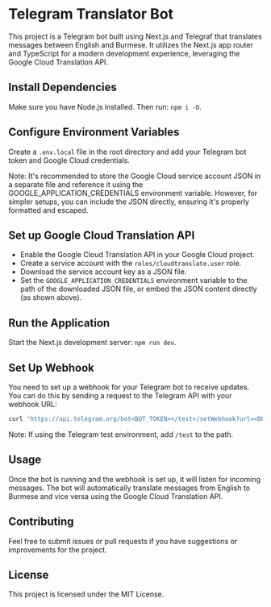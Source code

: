# Telegram Translator Bot

This project is a Telegram bot built using Next.js and Telegraf that translates messages between English and Burmese. It utilizes the Next.js app router and TypeScript for a modern development experience, leveraging the Google Cloud Translation API.

## Install Dependencies

Make sure you have Node.js installed. Then run: `npm i -D`.

## Configure Environment Variables

Create a `.env.local` file in the root directory and add your Telegram bot token and Google Cloud credentials.

Note: It's recommended to store the Google Cloud service account JSON in a separate file and reference it using the GOOGLE_APPLICATION_CREDENTIALS environment variable. However, for simpler setups, you can include the JSON directly, ensuring it's properly formatted and escaped.

## Set up Google Cloud Translation API

- Enable the Google Cloud Translation API in your Google Cloud project.
- Create a service account with the `roles/cloudtranslate.user` role.
- Download the service account key as a JSON file.
- Set the `GOOGLE_APPLICATION_CREDENTIALS` environment variable to the path of the downloaded JSON file, or embed the JSON content directly (as shown above).

## Run the Application

Start the Next.js development server: `npm run dev`.

## Set Up Webhook

You need to set up a webhook for your Telegram bot to receive updates. You can do this by sending a request to the Telegram API with your webhook URL:

```sh
curl "https://api.telegram.org/bot<BOT_TOKEN></test>/setWebhook?url=<DOMAIN>/api/webhook"
```

Note: If using the Telegram test environment, add `/test` to the path.

## Usage

Once the bot is running and the webhook is set up, it will listen for incoming messages. The bot will automatically translate messages from English to Burmese and vice versa using the Google Cloud Translation API.

## Contributing

Feel free to submit issues or pull requests if you have suggestions or improvements for the project.

## License

This project is licensed under the MIT License.
